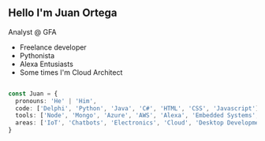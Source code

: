 ## Hello I'm Juan Ortega

Analyst @ GFA
- Freelance developer
- Pythonista
- Alexa Entusiasts
- Some times I'm Cloud Architect

```TypeScript

const Juan = {
  pronouns: 'He' | 'Him',
  code: ['Delphi', 'Python', 'Java', 'C#', 'HTML', 'CSS', 'Javascript'], 
  tools: ['Node', 'Mongo', 'Azure', 'AWS', 'Alexa', 'Embedded Systems', 'Arduino', 'K8', 'Docker', 'Containers'],
  areas: ['IoT', 'Chatbots', 'Electronics', 'Cloud', 'Desktop Development', 'SOA']
}

```
